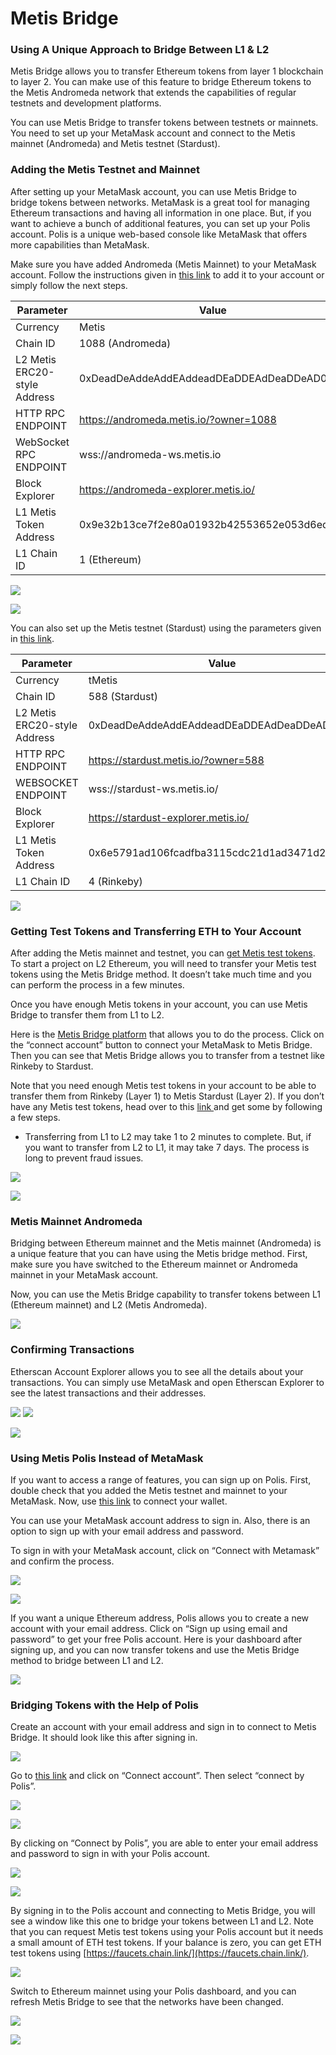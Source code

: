 # Metis Bridge

### Using A Unique Approach to Bridge Between L1 & L2

Metis Bridge allows you to transfer Ethereum tokens from layer 1 blockchain to layer 2. You can make use of this feature to bridge Ethereum tokens to the Metis Andromeda network that extends the capabilities of regular testnets and development platforms.

You can use Metis Bridge to transfer tokens between testnets or mainnets. You need to set up your MetaMask account and connect to the Metis mainnet (Andromeda) and Metis testnet (Stardust).

### Adding the Metis Testnet and Mainnet <a href="#_91qdkyrnmc0i" id="_91qdkyrnmc0i"></a>

After setting up your MetaMask account, you can use Metis Bridge to bridge tokens between networks. MetaMask is a great tool for managing Ethereum transactions and having all information in one place. But, if you want to achieve a bunch of additional features, you can set up your Polis account. Polis is a unique web-based console like MetaMask that offers more capabilities than MetaMask.

Make sure you have added Andromeda (Metis Mainnet) to your MetaMask account. Follow the instructions given in [this link](../resources/metamask-setting-how-to-connect-your-metamask-crypto-wallet-to-metis-platform.md) to add it to your account or simply follow the next steps.

| Parameter                    | Value                                      |
| ---------------------------- | ------------------------------------------ |
| Currency                     | Metis                                      |
| Chain ID                     | 1088 (Andromeda)                           |
| L2 Metis ERC20-style Address | 0xDeadDeAddeAddEAddeadDEaDDEAdDeaDDeAD0000 |
| HTTP RPC ENDPOINT            | https://andromeda.metis.io/?owner=1088     |
| WebSocket RPC ENDPOINT       | wss://andromeda-ws.metis.io                |
| Block Explorer               | https://andromeda-explorer.metis.io/       |
| L1 Metis Token Address       | 0x9e32b13ce7f2e80a01932b42553652e053d6ed8e |
| L1 Chain ID                  | 1 (Ethereum)                               |

![](<../.gitbook/assets/0 (14)>)

![](<../.gitbook/assets/1 (7)>)

You can also set up the Metis testnet (Stardust) using the parameters given in [this link](../get-started/metis-connection-details.md).

| Parameter                    | Value                                      |
| ---------------------------- | ------------------------------------------ |
| Currency                     | tMetis                                     |
| Chain ID                     | 588 (Stardust)                             |
| L2 Metis ERC20-style Address | 0xDeadDeAddeAddEAddeadDEaDDEAdDeaDDeAD0000 |
| HTTP RPC ENDPOINT            | https://stardust.metis.io/?owner=588       |
| WEBSOCKET ENDPOINT           | wss://stardust-ws.metis.io/                |
| Block Explorer               | https://stardust-explorer.metis.io/        |
| L1 Metis Token Address       | 0x6e5791ad106fcadfba3115cdc21d1ad3471d2e13 |
| L1 Chain ID                  | 4 (Rinkeby)                                |

![](<../.gitbook/assets/2 (12) (1)>)

### Getting Test Tokens and Transferring ETH to Your Account <a href="#_i16jl1t6ezgn" id="_i16jl1t6ezgn"></a>

After adding the Metis mainnet and testnet, you can [get Metis test tokens](broken-reference). To start a project on L2 Ethereum, you will need to transfer your Metis test tokens using the Metis Bridge method. It doesn’t take much time and you can perform the process in a few minutes.

Once you have enough Metis tokens in your account, you can use Metis Bridge to transfer them from L1 to L2.

Here is the [Metis Bridge platform](https://bridge.metis.io/) that allows you to do the process. Click on the “connect account” button to connect your MetaMask to Metis Bridge. Then you can see that Metis Bridge allows you to transfer from a testnet like Rinkeby to Stardust.

Note that you need enough Metis test tokens in your account to be able to transfer them from Rinkeby (Layer 1) to Metis Stardust (Layer 2). If you don’t have any Metis test tokens, head over to this [link ](../get-started/getting-test-tokens.md)and get some by following a few steps.

* Transferring from L1 to L2 may take 1 to 2 minutes to complete. But, if you want to transfer from L2 to L1, it may take 7 days. The process is long to prevent fraud issues.

![](<../.gitbook/assets/3 (9) (1)>)

![](<../.gitbook/assets/4 (7)>)

### Metis Mainnet Andromeda <a href="#_1r37mz9ztkti" id="_1r37mz9ztkti"></a>

Bridging between Ethereum mainnet and the Metis mainnet (Andromeda) is a unique feature that you can have using the Metis bridge method. First, make sure you have switched to the Ethereum mainnet or Andromeda mainnet in your MetaMask account.

Now, you can use the Metis Bridge capability to transfer tokens between L1 (Ethereum mainnet) and L2 (Metis Andromeda).

![](<../.gitbook/assets/5 (8)>)

### Confirming Transactions <a href="#_lt9hjy8p67ci" id="_lt9hjy8p67ci"></a>

Etherscan Account Explorer allows you to see all the details about your transactions. You can simply use MetaMask and open Etherscan Explorer to see the latest transactions and their addresses.

![](<../.gitbook/assets/6 (5) (1)>) ![](<../.gitbook/assets/7 (6) (1)>)

![](<../.gitbook/assets/8 (12)>)

### Using Metis Polis Instead of MetaMask <a href="#_a4wc70ctrzz1" id="_a4wc70ctrzz1"></a>

If you want to access a range of features, you can sign up on Polis. First, double check that you added the Metis testnet and mainnet to your MetaMask. Now, use [this link](https://polis.metis.io/#/login) to connect your wallet.

You can use your MetaMask account address to sign in. Also, there is an option to sign up with your email address and password.

To sign in with your MetaMask account, click on “Connect with Metamask” and confirm the process.

![](<../.gitbook/assets/9 (12) (1)>)

![](<../.gitbook/assets/10 (2)>)

If you want a unique Ethereum address, Polis allows you to create a new account with your email address. Click on “Sign up using email and password” to get your free Polis account. Here is your dashboard after signing up, and you can now transfer tokens and use the Metis Bridge method to bridge between L1 and L2.

![](<../.gitbook/assets/11 (5) (1)>)

### Bridging Tokens with the Help of Polis <a href="#_g81rlo9g5ojj" id="_g81rlo9g5ojj"></a>

Create an account with your email address and sign in to connect to Metis Bridge. It should look like this after signing in.

![](<../.gitbook/assets/12 (7)>)

Go to [this link](https://bridge.metis.io/home) and click on “Connect account”. Then select “connect by Polis”.

![](<../.gitbook/assets/13 (3)>)

![](<../.gitbook/assets/14 (4) (1)>)

By clicking on “Connect by Polis”, you are able to enter your email address and password to sign in with your Polis account.

![](<../.gitbook/assets/15 (9) (1)>)

![](<../.gitbook/assets/16 (1)>)

By signing in to the Polis account and connecting to Metis Bridge, you will see a window like this one to bridge your tokens between L1 and L2. Note that you can request Metis test tokens using your Polis account but it needs a small amount of ETH test tokens. If your balance is zero, you can get ETH test tokens using [https://faucets.chain.link/](https://faucets.chain.link/).

![](<../.gitbook/assets/17 (3) (1)>)

Switch to Ethereum mainnet using your Polis dashboard, and you can refresh Metis Bridge to see that the networks have been changed.

![](<../.gitbook/assets/18 (1)>)

![](<../.gitbook/assets/19 (10) (1)>)
